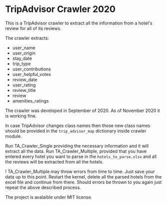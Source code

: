 # TripAdvisor Crawler 2020
This is a TripAdvisor crawler to extract all the information from a hotel's review for all of its reviews.

The crawler extracts:
- user_name
- user_origin
- stay_date
- trip_type
- user_contributions
- user_helpful_votes
- review_date
- user_rating
- review_title
- review
- amenities_ratings

The crawler was developed in September of 2020. As of November 2020 it is working fine.

In case TripAdvisor changes class names then those new class names should be provided in the `trip_advisor_map` dictionary inside crawler module.

Run TA_Crawler_Single providing the necessary information and it will extract all the data.
Run TA_Crawler_Multiple, provided that you have entered every hotel you want to parse in the `hotels_to_parse.xlsx` and all the reviews will be extracted from all the hotels.

! TA_Crawler_Multiple may throw errors from time to time. Just save your data up to this point. Restart the kernel, delete all the parsed hotels from the excel file and continue from there. Should errors be thrown to you again just repeat the above described process.

The project is avalaible under MIT license.
